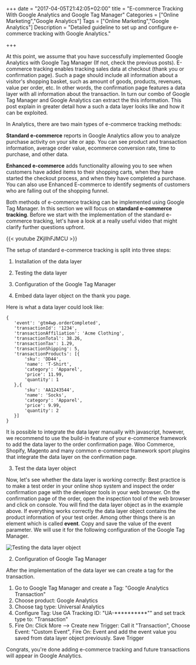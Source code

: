 +++
date = "2017-04-05T21:42:05+02:00"
title = "E-commerce Tracking With Google Analytics and Google Tag Manager"
Categories = ["Online Marketing","Google Analytics"]
Tags = ["Online Marketing","Google Analytics"]
Description = "Detailed guideline to set up and configure e-commerce tracking with Google Analytics."

+++

At this point, we assume that you have successfully implemented Google Analytics with Google Tag Manager (If not, check the previous posts). E-commerce tracking enables tracking sales data at checkout (thank you or confirmation page). Such a page should include all information about a visitor's shopping basket, such as amount of goods, products, revenues, value per order, etc. In other words, the confirmation page features a data layer with all information about the transaction. In turn our combo of Google Tag Manager and Google Analytics can extract the this information. This post explain in greater detail how a such a data layer looks like and how it can be exploited.

<!-- more -->

In Analytics, there are two main types of e-commerce tracking methods:

**Standard e-commerce** reports in Google Analytics allow you to analyze purchase activity on your site or app. You can see product and transaction information, average order value, ecommerce conversion rate, time to purchase, and other data.

**Enhanced e-commerce** adds functionality allowing you to see when customers have added items to their shopping carts, when they have started the checkout process, and when they have completed a purchase. You can also use Enhanced E-commerce to identify segments of customers who are falling out of the shopping funnel.

Both methods of e-commerce tracking can be implemented using Google Tag Manager. In this section we will focus on **standard e-commerce tracking**.
Before we start with the implementation of the standard e-commerce tracking, let's have a look at a really useful video that might clarify further questions upfront.

{{< youtube ZKjlIhFJMCU >}}

The setup of standard e-commerce tracking is split into three steps:

  1. Installation of the data layer
  2. Testing the data layer
  3. Configuration of the Google Tag Manager

1. Embed data layer object on the thank you page.

Here is what a data layer could look like:

```
{   
   'event': 'gtm4wp.orderCompleted',
   'transactionId': '1234',
   'transactionAffiliation': 'Acme Clothing',
   'transactionTotal': 38.26,
   'transactionTax': 1.29,
   'transactionShipping': 5,
   'transactionProducts': [{
       'sku': 'DD44',
       'name': 'T-Shirt',
       'category': 'Apparel',
       'price': 11.99,
       'quantity': 1
   },{
       'sku': 'AA1243544',
       'name': 'Socks',
       'category': 'Apparel',
       'price': 9.99,
       'quantity': 2
   }]
}
```

It is possible to integrate the data layer manually with javascript, however, we recommend to use the build-in feature of your e-commerce framework to add the data layer to the order confirmation page. Woo Commerce, Shopify, Magento and many common e-commerce framework sport plugins that integrate the data layer on the confirmation page.

3. Test the data layer object

Now, let's see whether the data layer is working correctly: Best practice is to make a test order in your online shop system and inspect the order confirmation page with the developer tools in your web browser. On the confirmation page of the order, open the inspection tool of the web browser and click on console. You will find the data layer object as in the example above. If everything works correctly the data layer object contains the product information of your test order. Among other things there is an element which is called **event**. Copy and save the value of the event parameter. We will use it for the following configuration of the Google Tag Manager.

![Testing the data layer object](/blog/images/gtm3_small.png)

2. Configuration of Google Tag Manager

After the implementation of the data layer we can create a tag for the transaction.

1. Go to Google Tag Manager and create a Tag: "Google Analytics Transaction"
2. Choose product: Google Analytics
3. Choose tag type: Universal Analytics
4. Configure Tag: Use GA Tracking ID: "UA-**********"" and set track type to: "Transaction"
5. Fire On: Click More --> Create new Trigger: Call it "Transaction", Choose Event: "Custom Event", Fire On: Event and add the event value you saved from data layer object previously. Save Trigger

Congrats, you're done adding e-commerce tracking and future transactions will appear in Google Analytics.
